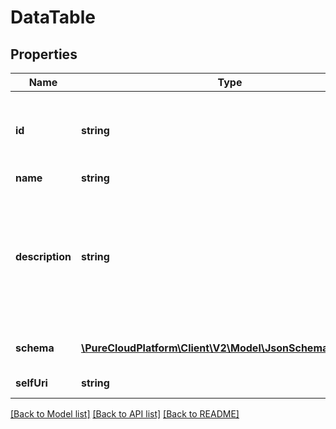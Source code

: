 # DataTable

## Properties
Name | Type | Description | Notes
------------ | ------------- | ------------- | -------------
**id** | **string** | The globally unique identifier for the object. | [optional] 
**name** | **string** |  | [optional] 
**description** | **string** | The description from the JSON schema (equates to the Description field on the JSON schema.) | [optional] 
**schema** | [**\PureCloudPlatform\Client\V2\Model\JsonSchemaDocument**](JsonSchemaDocument.md) | the schema as stored in the system. | [optional] 
**selfUri** | **string** | The URI for this object | [optional] 

[[Back to Model list]](../README.md#documentation-for-models) [[Back to API list]](../README.md#documentation-for-api-endpoints) [[Back to README]](../README.md)


